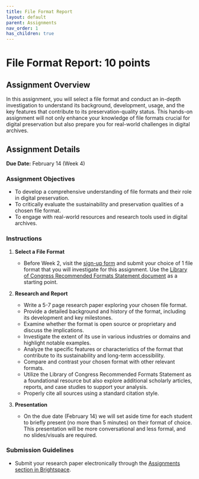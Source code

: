 ```yaml
---
title: File Format Report
layout: default
parent: Assignments
nav_order: 1
has_children: true
---
```


# File Format Report: 10 points

## Assignment Overview

In this assignment, you will select a file format and conduct an in-depth investigation to understand its background, development, usage, and the key features that contribute to its preservation-quality status. This hands-on assignment will not only enhance your knowledge of file formats crucial for digital preservation but also prepare you for real-world challenges in digital archives.

## Assignment Details
 
**Due Date:** February 14 (Week 4)

### Assignment Objectives

- To develop a comprehensive understanding of file formats and their role in digital preservation.
- To critically evaluate the sustainability and preservation qualities of a chosen file format.
- To engage with real-world resources and research tools used in digital archives.

### Instructions

1. **Select a File Format**
   - Before Week 2, visit the <a href="https://docs.google.com/forms/d/e/1FAIpQLScwKdSzB8FUcoP-tl2OQ6xo_6qyzXRBGerYk0DnQ8BQzyQKhA/viewform" target="_blank">sign-up form</a> and submit your choice of 1 file format that you will investigate for this assignment. Use the <a href="https://www.loc.gov/preservation/resources/rfs/RFS%202023-2024.pdf" target="_blank">Library of Congress Recommended Formats Statement document</a> as a starting point.

2. **Research and Report**
   - Write a 5-7 page research paper exploring your chosen file format.
   - Provide a detailed background and history of the format, including its development and key milestones.
   - Examine whether the format is open source or proprietary and discuss the implications.
   - Investigate the extent of its use in various industries or domains and highlight notable examples.
   - Analyze the specific features or characteristics of the format that contribute to its sustainability and long-term accessibility.
   - Compare and contrast your chosen format with other relevant formats.
   - Utilize the Library of Congress Recommended Formats Statement as a foundational resource but also explore additional scholarly articles, reports, and case studies to support your analysis.
   - Properly cite all sources using a standard citation style.

3. **Presentation**
   - On the due date (February 14) we will set aside time for each student to briefly present (no more than 5 minutes) on their format of choice. This presentation will be more conversational and less formal, and no slides/visuals are required.

### Submission Guidelines

- Submit your research paper electronically through the <a href="https://brightspace.nyu.edu/d2l/lms/dropbox/admin/folders_manage.d2l?ou=346663" target="_blank">Assignments section in Brightspace</a>.
